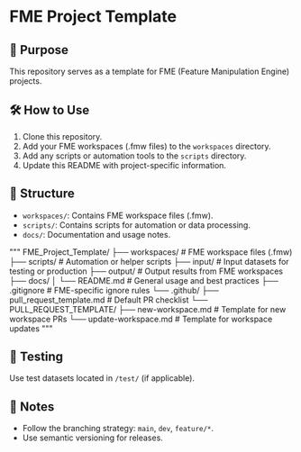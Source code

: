 # FME Project Template

## 📌 Purpose
This repository serves as a template for FME (Feature Manipulation Engine) projects.

## 🛠️ How to Use
1. Clone this repository.
2. Add your FME workspaces (.fmw files) to the `workspaces` directory.
3. Add any scripts or automation tools to the `scripts` directory.
4. Update this README with project-specific information.

## 📁 Structure
- `workspaces/`: Contains FME workspace files (.fmw).
- `scripts/`: Contains scripts for automation or data processing.
- `docs/`: Documentation and usage notes.

"""
FME_Project_Template/
├── workspaces/                         # FME workspace files (.fmw)
├── scripts/                            # Automation or helper scripts
├── input/                              # Input datasets for testing or production
├── output/                             # Output results from FME workspaces
├── docs/
│   └── README.md                       # General usage and best practices
├── .gitignore                          # FME-specific ignore rules
└── .github/
    ├── pull_request_template.md        # Default PR checklist
    └── PULL_REQUEST_TEMPLATE/
        ├── new-workspace.md           # Template for new workspace PRs
        └── update-workspace.md        # Template for workspace updates
"""

## 🧪 Testing
Use test datasets located in `/test/` (if applicable).

## 📌 Notes
- Follow the branching strategy: `main`, `dev`, `feature/*`.
- Use semantic versioning for releases.

